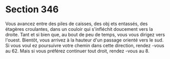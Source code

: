 # Section 346

Vous avancez entre des piles de caisses, des obj ets entassés, des
étagères croulantes, dans un couloir qui s'infléchit doucement
vers la droite. Tant et si bien que, au bout de peu de temps, vous
vous dirigez vers l'ouest. Bientôt, vous arrivez à la hauteur d'un
passage orienté vers le sud. Si vous voul ez poursuivre votre
chemin dans cette direction, rendez -vous au 62. Mais si vous
préférez continuer tout droit, rendez -vous au 8.